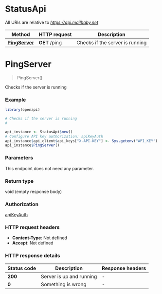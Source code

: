 # StatusApi

All URIs are relative to *https://api.mailbaby.net*

Method | HTTP request | Description
------------- | ------------- | -------------
[**PingServer**](StatusApi.md#PingServer) | **GET** /ping | Checks if the server is running


# **PingServer**
> PingServer()

Checks if the server is running

### Example
```R
library(openapi)

# Checks if the server is running
#

api_instance <- StatusApi$new()
# Configure API key authorization: apiKeyAuth
api_instance$api_client$api_keys["X-API-KEY"] <- Sys.getenv("API_KEY")
api_instance$PingServer()
```

### Parameters
This endpoint does not need any parameter.

### Return type

void (empty response body)

### Authorization

[apiKeyAuth](../README.md#apiKeyAuth)

### HTTP request headers

 - **Content-Type**: Not defined
 - **Accept**: Not defined

### HTTP response details
| Status code | Description | Response headers |
|-------------|-------------|------------------|
| **200** | Server is up and running |  -  |
| **0** | Something is wrong |  -  |

